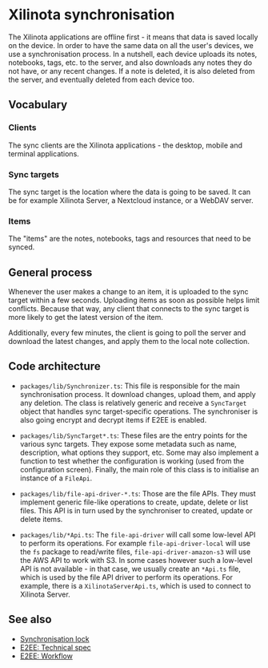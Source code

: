 # Xilinota synchronisation

The Xilinota applications are offline first - it means that data is saved locally on the device. In order to have the same data on all the user's devices, we use a synchronisation process. In a nutshell, each device uploads its notes, notebooks, tags, etc. to the server, and also downloads any notes they do not have, or any recent changes. If a note is deleted, it is also deleted from the server, and eventually deleted from each device too.

## Vocabulary

### Clients

The sync clients are the Xilinota applications - the desktop, mobile and terminal applications.

### Sync targets

The sync target is the location where the data is going to be saved. It can be for example Xilinota Server, a Nextcloud instance, or a WebDAV server.

### Items

The "items" are the notes, notebooks, tags and resources that need to be synced.

## General process

Whenever the user makes a change to an item, it is uploaded to the sync target within a few seconds. Uploading items as soon as possible helps limit conflicts. Because that way, any client that connects to the sync target is more likely to get the latest version of the item.

Additionally, every few minutes, the client is going to poll the server and download the latest changes, and apply them to the local note collection.

## Code architecture

- `packages/lib/Synchronizer.ts`: This file is responsible for the main synchronisation process. It download changes, upload them, and apply any deletion. The class is relatively generic and receive a `SyncTarget` object that handles sync target-specific operations. The synchroniser is also going encrypt and decrypt items if E2EE is enabled.

- `packages/lib/SyncTarget*.ts`: These files are the entry points for the various sync targets. They expose some metadata such as name, description, what options they support, etc. Some may also implement a function to test whether the configuration is working (used from the configuration screen). Finally, the main role of this class is to initialise an instance of a `FileApi`.

- `packages/lib/file-api-driver-*.ts`: Those are the file APIs. They must implement generic file-like operations to create, update, delete or list files. This API is in turn used by the synchroniser to created, update or delete items.

- `packages/lib/*Api.ts`: The `file-api-driver` will call some low-level API to perform its operations. For example `file-api-driver-local` will use the `fs` package to read/write files, `file-api-driver-amazon-s3` will use the AWS API to work with S3. In some cases however such a low-level API is not available - in that case, we usually create an `*Api.ts` file, which is used by the file API driver to perform its operations. For example, there is a `XilinotaServerApi.ts`, which is used to connect to Xilinota Server.

## See also

- [Synchronisation lock](https://github.com/XilinJia/Xilinota/blob/dev/readme/spec/sync_lock.md)
- [E2EE: Technical spec](https://github.com/XilinJia/Xilinota/blob/dev/readme/spec/e2ee.md)
- [E2EE: Workflow](https://github.com/XilinJia/Xilinota/blob/dev/readme/spec/e2ee/workflow.md)
